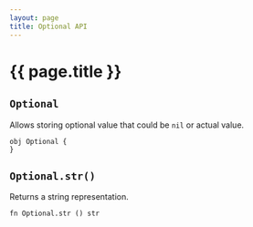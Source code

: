 ```yaml
---
layout: page
title: Optional API
---
```


# {{ page.title }}

## `Optional`
Allows storing optional value that could be `nil` or actual value.

```the
obj Optional {
}
```

## `Optional.str()`
Returns a string representation.

```the
fn Optional.str () str
```
